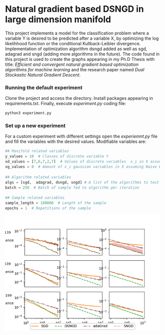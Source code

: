 # Natural gradient based DSNGD in large dimension manifold 

This project implements a model for the classification problem
where a variable Y
is desired to be predicted after a variable X, by optimizing the 
log likelihhood function or the conditional Kullback-Leibler divergence. 
Implementation of optimization algorithm dsngd added as well as 
sgd, adagrad and sngd (adding more algorithms in the future).
The code found in this project is used to create the graphs appearing in my Ph.D Thesis with title: _Efficient 
and convergent natural gradient based optimization 
algorithms for machine learning_ and the research paper named _Dual Stockastic Natural Gradient Descent_.
### Running the default experiment
Clone the project and access the directory. Install packages appearing in requirements.txt. Finally,
execute _experiment.py_ coding file:
```bash
python3 experiment.py
```
### Set up a new experiment
For a custom experiment with different settings open the _experiemnt.py_ file
and fill the variables with the desired values. Modifiable variables are:

```python
## Manifold related variables
y_values = 10  # Classes of discrete variable Y
xd_values = [7,6,7,2,7]  # Values of discrete variables  x_i in X assuming Naive Bayes
xg_values = 0  # Amount of x_i gaussian variables in X assuming Naive Bayes

## Algorithm related variables
algs = [sgd,  adagrad, dsngd, sngd] # A list of the algorithms to test
batch = 250  # Batch of sample fed to algorithm per iteration

## Sample related variables
sample_length = 100000  # Length of the sample
epochs = 1  # Repetitions of the sample
```

![alt text](9experiments.png "Experiment")

